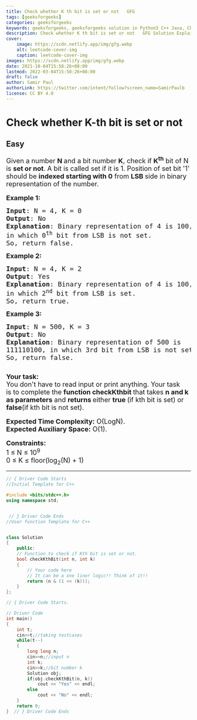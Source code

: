 ```yaml
---
title: Check whether K th bit is set or not   GFG
tags: [geeksforgeeks]
categories: geeksforgeeks
keywords: geeksforgeeks, geeksforgeeks solution in Python3 C++ Java, Check whether K-th bit is set or not - GFG solution
description: Check whether K th bit is set or not   GFG Solution Explained
cover:
    image: https://scdn.netlify.app/img/gfg.webp
    alt: leetcode-cover-img
    caption: leetcode-cover-img
images: https://scdn.netlify.app/img/gfg.webp
date: 2021-10-04T15:58:26+08:00
lastmod: 2022-03-04T15:58:26+08:00
draft: false
author: Samir Paul
authorLink: https://twitter.com/intent/follow?screen_name=SamirPaulb
license: CC BY 4.0
---
```



# Check whether K-th bit is set or not
## Easy 
<div class="problem-statement">
                <p></p><p><span style="font-size:18px">Given a number <strong>N </strong>and a bit number <strong>K</strong>, check if <strong>K<sup>th</sup></strong> bit of N is <strong>set or not</strong>. A bit is called set if it is 1. Position of set bit&nbsp;'1' should be <strong>indexed starting with 0</strong>&nbsp;from <strong>LSB </strong>side in&nbsp;binary representation of the number.</span><br>
<br>
<span style="font-size:18px"><strong>Example 1:</strong></span></p>

<pre><span style="font-size:18px"><strong>Input</strong>: N = 4, K = 0
<strong>Output</strong>: No
<strong>Explanation</strong>: Binary representation of 4 is 100, 
in which 0<sup>th</sup> bit from LSB is not set. 
So, return false.</span></pre>

<p><strong><span style="font-size:18px">Example 2:</span></strong></p>

<pre><span style="font-size:18px"><strong>Input</strong>: N = 4, K = 2
<strong>Output</strong>: Yes
<strong>Explanation</strong>: Binary representation of 4 is 100, 
in which 2<sup>nd</sup> bit from LSB is set. 
So, return true.</span></pre>

<p><strong><span style="font-size:18px">Example 3:</span></strong></p>

<pre><span style="font-size:18px"><strong>Input</strong>: N = 500, K = 3
<strong>Output</strong>: No
<strong>Explanation</strong>: Binary representation of 500&nbsp;is 
111110100, in which 3rd bit from LSB is not set. 
So, return false.</span></pre>

<div><br>
<strong><span style="font-size:18px">Your task:</span></strong></div>

<div><span style="font-size:18px">You don't have to read input or print anything. Your task is&nbsp;to complete the <strong>function checkKthbit </strong>that takes <strong>n and k as parameters</strong> and <strong>returns </strong>either <strong>true </strong>(if kth bit is set) or <strong>false</strong>(if kth bit is not set).</span><br>
<br>
<span style="font-size:18px"><strong>Expected Time Complexity:</strong>&nbsp;O(LogN).<br>
<strong>Expected Auxiliary Space:</strong>&nbsp;O(1).</span><br>
<br>
<span style="font-size:18px"><strong>Constraints:</strong><br>
1 ≤ N ≤ 10<sup>9</sup><br>
0 ≤ K ≤ floor(log<sub>2</sub>(N) + 1)</span></div>
 <p></p>
            </div>

---




```cpp
// { Driver Code Starts
//Initial Template for C++

#include <bits/stdc++.h>
using namespace std;


 // } Driver Code Ends
//User function Template for C++


class Solution
{
    public:
    // Function to check if Kth bit is set or not.
    bool checkKthBit(int n, int k)
    {
        // Your code here
        // It can be a one liner logic!! Think of it!!
        return (n & (1 << (k)));
    }
};

// { Driver Code Starts.

// Driver Code
int main()
{
	int t;
	cin>>t;//taking testcases
	while(t--)
	{
	    long long n;
	    cin>>n;//input n
	    int k;
	    cin>>k;//bit number k
	    Solution obj;
	    if(obj.checkKthBit(n, k))
	        cout << "Yes" << endl;
	    else
	        cout << "No" << endl;
	}
	return 0;
}  // } Driver Code Ends
```
